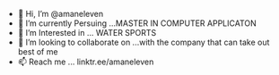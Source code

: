 - 👋 Hi, I’m @amaneleven
- 🌱 I’m currently Persuing ...MASTER IN COMPUTER APPLICATON
- 👀 I’m Interested in ... WATER SPORTS
- 💞️ I’m looking to collaborate on ...with the company that can take out best of me
- 📫 Reach me ... linktr.ee/amaneleven

<!---
amaneleven/amaneleven is a ✨ special ✨ repository because its `README.md` (this file) appears on your GitHub profile.
You can click the Preview link to take a look at your changes.
--->
